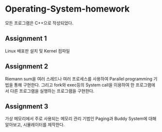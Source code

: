 # Operating-System-homework
모든 프로그램은 C++으로 작성되었다.
## Assignment 1
Linux 배포판 설치 및 Kernel 컴파일
## Assignment 2
Riemann sum을 여러 스레드나 여러 프로세스를 사용하여 Parallel programming 기법을 통해 구현한다. 그리고 fork와 exec등의 System call을 이용하여 한 프로그램에서 다른 프로그램을 실행하는 프로그램을 구현한다.
## Assignment 3
가상 메모리에서 주로 사용되는 메모리 관리 기법인 Paging과 Buddy System에 대해 알아보고, 시뮬레이터를 제작한다.
